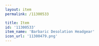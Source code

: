 ```yaml
---
layout: item
permalink: /11300533

title: Item
id: '11300533'
item_name: 'Barbaric Desolation Headgear'
icon_url: '11300479.png'
---
```

